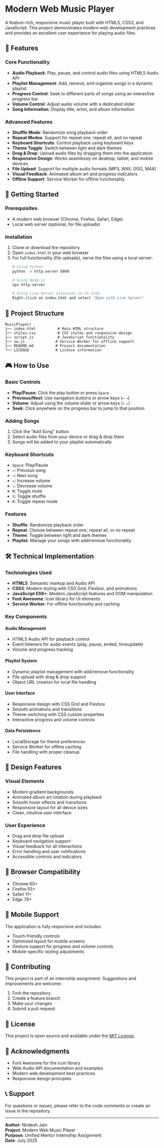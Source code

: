 # Modern Web Music Player

A feature-rich, responsive music player built with HTML5, CSS3, and JavaScript. This project demonstrates modern web development practices and provides an excellent user experience for playing audio files.

## 🎵 Features

### Core Functionality
- **Audio Playback**: Play, pause, and control audio files using HTML5 Audio API
- **Playlist Management**: Add, remove, and organize songs in a dynamic playlist
- **Progress Control**: Seek to different parts of songs using an interactive progress bar
- **Volume Control**: Adjust audio volume with a dedicated slider
- **Song Information**: Display title, artist, and album information

### Advanced Features
- **Shuffle Mode**: Randomize song playback order
- **Repeat Modes**: Support for repeat one, repeat all, and no repeat
- **Keyboard Shortcuts**: Control playback using keyboard keys
- **Theme Toggle**: Switch between light and dark themes
- **Drag & Drop**: Upload audio files by dragging them into the application
- **Responsive Design**: Works seamlessly on desktop, tablet, and mobile devices
- **File Upload**: Support for multiple audio formats (MP3, WAV, OGG, M4A)
- **Visual Feedback**: Animated album art and progress indicators
- **Offline Support**: Service Worker for offline functionality

## 🚀 Getting Started

### Prerequisites
- A modern web browser (Chrome, Firefox, Safari, Edge)
- Local web server (optional, for file uploads)

### Installation
1. Clone or download the repository
2. Open `index.html` in your web browser
3. For full functionality (file uploads), serve the files using a local server:
   ```bash
   # Using Python
   python -m http.server 8000
   
   # Using Node.js
   npx http-server
   
   # Using Live Server extension in VS Code
   Right-click on index.html and select "Open with Live Server"
   ```

## 📁 Project Structure

```
MusicPlayer/
├── index.html          # Main HTML structure
├── styles.css          # CSS styles and responsive design
├── script.js           # JavaScript functionality
├── sw.js              # Service Worker for offline support
├── README.md          # Project documentation
└── LICENSE            # License information
```

## 🎮 How to Use

### Basic Controls
- **Play/Pause**: Click the play button or press `Space`
- **Previous/Next**: Use navigation buttons or arrow keys (`←` `→`)
- **Volume**: Adjust using the volume slider or arrow keys (`↑` `↓`)
- **Seek**: Click anywhere on the progress bar to jump to that position

### Adding Songs
1. Click the "Add Song" button
2. Select audio files from your device or drag & drop them
3. Songs will be added to your playlist automatically

### Keyboard Shortcuts
- `Space`: Play/Pause
- `←`: Previous song
- `→`: Next song
- `↑`: Increase volume
- `↓`: Decrease volume
- `M`: Toggle mute
- `S`: Toggle shuffle
- `R`: Toggle repeat mode

### Features
- **Shuffle**: Randomize playback order
- **Repeat**: Choose between repeat one, repeat all, or no repeat
- **Theme**: Toggle between light and dark themes
- **Playlist**: Manage your songs with add/remove functionality

## 🛠️ Technical Implementation

### Technologies Used
- **HTML5**: Semantic markup and Audio API
- **CSS3**: Modern styling with CSS Grid, Flexbox, and animations
- **JavaScript ES6+**: Modern JavaScript features and DOM manipulation
- **Font Awesome**: Icon library for UI elements
- **Service Worker**: For offline functionality and caching

### Key Components

#### Audio Management
- HTML5 Audio API for playback control
- Event listeners for audio events (play, pause, ended, timeupdate)
- Volume and progress tracking

#### Playlist System
- Dynamic playlist management with add/remove functionality
- File upload with drag & drop support
- Object URL creation for local file handling

#### User Interface
- Responsive design with CSS Grid and Flexbox
- Smooth animations and transitions
- Theme switching with CSS custom properties
- Interactive progress and volume controls

#### Data Persistence
- LocalStorage for theme preferences
- Service Worker for offline caching
- File handling with proper cleanup

## 🎨 Design Features

### Visual Elements
- Modern gradient backgrounds
- Animated album art rotation during playback
- Smooth hover effects and transitions
- Responsive layout for all device sizes
- Clean, intuitive user interface

### User Experience
- Drag and drop file upload
- Keyboard navigation support
- Visual feedback for all interactions
- Error handling and user notifications
- Accessible controls and indicators

## 🔧 Browser Compatibility

- Chrome 60+
- Firefox 55+
- Safari 11+
- Edge 79+

## 📱 Mobile Support

The application is fully responsive and includes:
- Touch-friendly controls
- Optimized layout for mobile screens
- Gesture support for progress and volume controls
- Mobile-specific styling adjustments

## 🤝 Contributing

This project is part of an internship assignment. Suggestions and improvements are welcome:

1. Fork the repository
2. Create a feature branch
3. Make your changes
4. Submit a pull request

## 📄 License

This project is open source and available under the [MIT License](LICENSE).

## 🙏 Acknowledgments

- Font Awesome for the icon library
- Web Audio API documentation and examples
- Modern web development best practices
- Responsive design principles

## 📞 Support

For questions or issues, please refer to the code comments or create an issue in the repository.

---

**Author**: Nirdesh Jain  
**Project**: Modern Web Music Player  
**Purpose**: Unified Mentor Internship Assignment  
**Date**: July 2025
